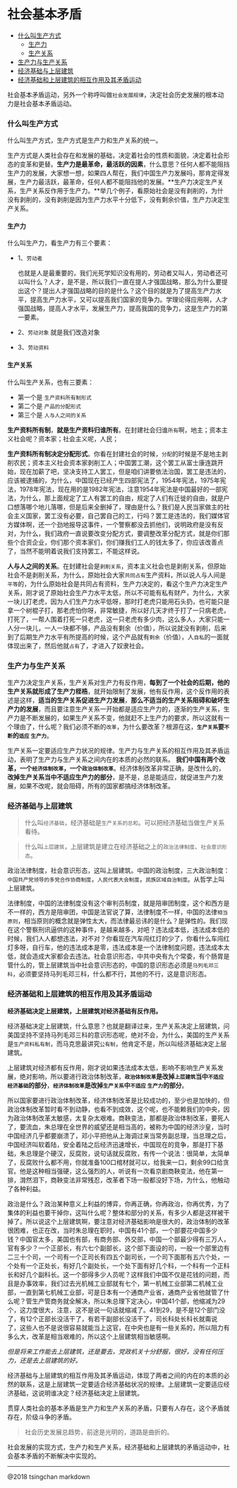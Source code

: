 社会基本矛盾
=====


- [什么叫生产方式](#什么叫生产方式)
    - [生产力](#生产力)
    - [生产关系](#生产关系)
- [生产力与生产关系](#生产力与生产关系)
- [经济基础与上层建筑](#经济基础与上层建筑)
- [经济基础和上层建筑的相互作用及其矛盾运动](#经济基础和上层建筑的相互作用及其矛盾运动)


社会基本矛盾运动，另外一个称呼叫做`社会发展规律`，决定社会历史发展的根本动力是社会基本矛盾运动。

### 什么叫生产方式

什么叫生产方式，生产方式是生产力和生产关系的统一。

生产方式是人类社会存在和发展的基础，决定着社会的性质和面貌，决定着社会形态的变革和更替。**生产力是最革命，最活跃的因素**，什么意思？任何人都不能阻挡生产力的发展，大家想一想，如果四人帮在，我们中国生产力发展吗，那肯定得发展，生产力最活跃，最革命，任何人都不能阻挡他的发展。**生产力决定生产关系，生产关系反作用于生产力。**举几个例子，看原始社会是没有剥削的，为什没有剥削的，没有剥削是因为生产力水平十分低下，没有剩余价值，生产力决定生产关系。

#### 生产力

什么叫生产力，看生产力有三个要素：

- 1、`劳动者`

    也就是人是最重要的，我们光死学知识没有用的，劳动者又叫人，劳动者还可以叫什么？人才，是不是，所以我们一直在提人才强国战略，那么为什么要提出这个？提出人才强国战略的目的是什么？这个目的就是为了提高生产力水平，提高生产力水平，又可以提高我们国家的竞争力。学理论得应用啊，人才强国战略，提高人才水平，发展生产力，提高我国的竞争力，这是生产力的第一要素。

- 2、`劳动对象` 就是我们改造对象

- 3、`劳动资料`

#### 生产关系

什么叫生产关系，也有三要素：
- 第一个是 `生产资料所有制形式`
- 第二个是 `产品的分配形式`
- 第三个是 `人与人之间的关系`

**生产资料所有制**，**就是生产资料归谁所有**。在封建社会归谁`所有`啊，地主；资本主义社会呢？资本家；社会主义呢，人民；

**生产资料所有制决定分配形式**。你看在封建社会的时候，`分配`的时候是不是地主剥削农民；资本主义社会资本家剥削工人；中国罢工潮，这个罢工从富士康连跳开始，现在加薪了吧，坚决支持工人罢工，但是咱们讲要依法治国，罢工是违法的，应该被逮捕的，为什么，中国现在已经产生四部宪法了，1954年宪法，1975年宪法，1978年宪法，现在用的是1982年宪法，注意1954年宪法是中国最好的一部宪法，为什么，那上面规定了工人有罢工的自由，规定了人们有迁徙的自由，就是户口想落哪个地儿落哪，但是后来全删掉了，理由是什么？我们是人民当家做主的社会主义国家，罢工没有必要，自己罢自己的工，行吗？罢工是违法的，我们媒体官方媒体啊，还一个劲地报导这事件，一个警察都没去抓他们，说明政府是没有反对，为什么，我们政府一直说要改变分配方式，要调整改革分配方式，就是你们那些个合资企业，你们那个资本家们，你们赚我们工人的钱太多了，你应该改善点了，当然不能明着说我们支持罢工，不能这样说。

**人与人之间的关系**。在封建社会是`剥削关系`，资本主义社会也是剥削关系，但原始社会不是剥削关系，为什么，原始社会大家`共同占有`生产资料，所以说人与人间是`平等`的，为什么原始社会是共同占有资料，生产力决定的，看这个生产力决定生产关系，刚才说了原始社会生产力水平太低，所以不可能有私有财产，为什么，大家一块儿打老虎，因为人们生产力水平低呀，那时打老虎只能用石头扔，也可能只是拿一个树棍子打，那老虎怕你呀，非常敏捷，所以好几天才终于打了一只病老虎，打死了，一帮人围着打死一只老虎，这一只老虎有多少肉，这么多人，大家只能一人分一块儿，一人一块都不够，产品没有剩余（价值），所以说就没有剥削，后来到了后期生产力水平有所提高的时候，这个产品就有`剩余`（价值），人`自私`的一面就体现出来了，然后他就`占有`了，才进入了奴隶社会。


### 生产力与生产关系

生产力决定生产关系，生产关系对生产力有反作用，**每到了一个社会的后期，他的生产关系就形成了生产力桎梏**，就开始限制了发展，他有反作用，这个反作用的表述是这样，**适当的生产关系促进生产力发展**，**那么不适当的生产关系阻碍和破坏生产力的发展**，而且要注意生产关系一开始都是适应生产力的，逐渐的生产关系，生产力是不断发展的，如果生产关系不变，他就赶不上生产力的要求，所以这就有一个理由了，什么呢？我们必须不断的`改革`，为什么要改革？根源在这，**`生产关系`要`不断`的`适应` `生产力`**。

生产关系一定要适应生产力状况的规律。生产力与生产关系的相互作用及其矛盾运动，表明了生产力与生产关系之间内在的本质的必然的联系。  **我们中国有两个改革，一个`经济体制改革`，一个`政治体制改革`**。经济体制改革非常正确，是改什么的，**改掉生产关系当中不适应生产力的部分**，是不是，总是能适应，就促进生产力发展，如果不改呢，就会阻碍，所有的国家都搞经济体制改革。

### 经济基础与上层建筑

> 什么叫`经济基础`，经济基础是`生产关系的总和`。可以把经济基础当做生产关系看待。

> 什么叫`上层建筑`，上层建筑是建立在经济基础之上的`政治法律制度`、`社会意识形态`。

政治法律制度，社会意识形态，这叫上层建筑。中国的政治制度，三大政治制度：`中国共产党领导的多党合作协商制度`，`人民代表大会制度`，`民族区域自治制度`。从哲学上叫上层建筑。

法律制度，中国的法律制度没有这个审判员制度，就是陪审团制度，这个和西方是不一样的，西方是陪审团，中国是法官说了算，法律制度不一样，中国的法律`相当原则`，相当原则的概念就是弹性太大，而法律最忌讳的是什么？是弹性的。我们现在这个警察刑讯逼供的这种事件，是越来越多，对吧？违法成本低，违法成本低的时候，我们人人都想违法，对不对？你看现在汽车闯红灯的少了，你看什么车闯红灯多呀，自行车，他的违法成本是零，违法成本是一个法律制度问题，违法成本太低，就会造成大家都会去违法。社会意识形态，中共中央有九个常委，有个肠胃是管什么的，管上层建筑当中社会意识形态的，中国的意识形态必须是`马列毛邓三科`，必须要坚持马列毛邓三科，什么都不行，其他的不行，这是意识形态。

### 经济基础和上层建筑的相互作用及其矛盾运动

**经济基础决定上层建筑，上层建筑对经济基础有反作用。** 

经济基础决定上层建筑，什么意思？也就是翻译过来，生产关系决定上层建筑，问美国坚持不坚持马列毛邓三科的意识形态呢，绝对不会，为什么，美国的生产关系是`生产资料私有制`，而马克思最讲究`公有制`，他肯定不是，所以叫经济基础决定上层建筑。

上层建筑对经济都有反作用，刚才说如果违法成本太低，影响不影响生产关系发展，绝对影响，所以要进行政治体制改革，**`政治体制改革`是改掉`上层建筑`当中`不适应` `经济基础`的部分**，**`经济体制改革`是改掉`生产关系`中`不适应` `生产力`的部分**。

所以国家要进行政治体制改革，经济体制改革是比较成功的，至少也是加快的，但政治体制改革暂时看不到动静，也看不到成效，这个呢，也不能赖我们的中央，因为政治体制改革太敏感，太复杂太艰难。商鞅变法，那都是政治体制改革，要死人了，要流血，朱总理在全世界的威望还是相当高的，被称为中国的经济沙皇，当时中国经济几乎都要崩溃了，邓小平把他从上海调过来当常务副总理，当总理之后，中国经济叫软着陆，安全着陆之后经济迅速增长，中国现在的竞争，那是打下基础，朱总理是个硬汉，反腐败，说句话就反腐败，有传一个说法：很简单，太简单了，反腐败什么都不用，你就准备100口棺材就可以，给我来一口，剩余99口给贪官。他是这种相当强硬，这么强烈的人，听说有一次看京剧商鞅变法，他在第一排，潸然泪下，商鞅变法非常残忍，改革者下场一般都没好下场，为什么，他触动了各种利益。

政治是什么？政治某种意义上利益的博弈，你再正确，你再政治，你再优秀，为了集体的利益也要干掉你，这叫什么呢？整体和部分的关系，有多少人都是这样被干掉了。所以说这个上层建筑啊，要注意对经济基础影响是很大的，政治体制的改革很困难，也正在改，当时朱总理在职时，中国有41个部，一个部要花中国多少钱？中国官太多，美国也有部，有商务部、外交部，中国一个部最少得有三万人，官有多少？一个正部长，有六七个副部长，这个部下面设的司，一般一个部里边有二三十个司，一个司有一个正司长有四五个副司长，一个司下面那有五六个处，一个处有一个正处长，有好几个副处长，一个处下面有好几个科，一个科有一个正科长和好几个副科长。这一个部得多少人员呢？这样我们中国不仅是花钱的问题，而且是办事效率，我们过去光机械工业部就有七个，第一机械工业部第二机械工业部，一直到第七机械工业部，可是日本有一个通商产业省，通商产业省他就管了什么呢？管生产管商务就全解决，所以朱总理下定决心，中国41个部，他缩减为29个，这力度很大，注意，这不是说一句话就缩减了。41到29，是不是12个部门没了，有12个正部长没活干了，有若干副部长没活干了，司长科处长科长就甭说了，这些人也不是说很容易就能当上这官，在中央也是有一些关系的，所以阻力有多么大，改革是相当艰难的，所以这个上层建筑相当敏感啊。

*但是将来工作能去上层建筑，还是要去，党政机关十分舒服，很好，没有任何压力，还是去上层建筑的好。*

经济基础与上层建筑的相互作用及其矛盾运动，体现了两者之间的内在的本质的必然的联系，这是上层建筑一定要适合经济基础状况的规律。上层建筑一定要适应经济基础，这说明谁决定？经济基础决定上层建筑。

贯穿人类社会的基本矛盾是生产力和生产关系的矛盾，只要有人存在，这个矛盾就存在，阶级斗争的矛盾。

> 社会历史发展总趋势，前途是光明的，道路是曲折的。

社会发展的实现方式，生产力和生产关系，经济基础和上层建筑的矛盾运动中，社会基本矛盾的不断解决中实现的。

----
@2018 tsingchan markdown
